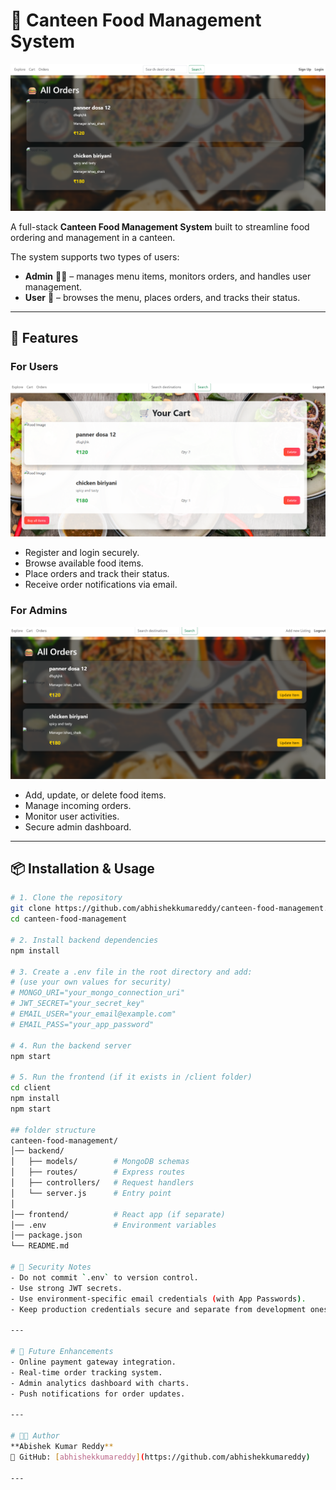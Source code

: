 # 🍴 Canteen Food Management System

![Homepage Screenshot](images/homepage.png)

A full-stack **Canteen Food Management System** built to streamline food ordering and management in a canteen.  

The system supports two types of users:  

- **Admin** 👨‍💻 – manages menu items, monitors orders, and handles user management.  
- **User** 👤 – browses the menu, places orders, and tracks their status.  

---

## 🚀 Features



### For Users
![Features Screenshot](images/userpage.png)
- Register and login securely.
- Browse available food items.
- Place orders and track their status.
- Receive order notifications via email.

### For Admins
![Features Screenshot](images/adminpage.png)
- Add, update, or delete food items.
- Manage incoming orders.
- Monitor user activities.
- Secure admin dashboard.

---

## 📦 Installation & Usage
```bash
# 1. Clone the repository
git clone https://github.com/abhishekkumareddy/canteen-food-management.git
cd canteen-food-management

# 2. Install backend dependencies
npm install

# 3. Create a .env file in the root directory and add:
# (use your own values for security)
# MONGO_URI="your_mongo_connection_uri"
# JWT_SECRET="your_secret_key"
# EMAIL_USER="your_email@example.com"
# EMAIL_PASS="your_app_password"

# 4. Run the backend server
npm start

# 5. Run the frontend (if it exists in /client folder)
cd client
npm install
npm start

## folder structure
canteen-food-management/
│── backend/
│   ├── models/        # MongoDB schemas
│   ├── routes/        # Express routes
│   ├── controllers/   # Request handlers
│   └── server.js      # Entry point
│
│── frontend/          # React app (if separate)
│── .env               # Environment variables
│── package.json
└── README.md

# 🔐 Security Notes
- Do not commit `.env` to version control.  
- Use strong JWT secrets.  
- Use environment-specific email credentials (with App Passwords).  
- Keep production credentials secure and separate from development ones.  

---

# 📌 Future Enhancements
- Online payment gateway integration.  
- Real-time order tracking system.  
- Admin analytics dashboard with charts.  
- Push notifications for order updates.  

---

# 👨‍💻 Author
**Abishek Kumar Reddy**  
📌 GitHub: [abhishekkumareddy](https://github.com/abhishekkumareddy)  

---
